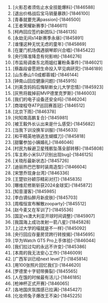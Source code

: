 
1. [火影忍者须佐止水全技能爆料]-[1846588]
1. [退出价格战后宝马销量暴跌]-[1846100]
1. [青春就要充满passion]-[1846500]
1. [王者荣耀新赛季]-[1846611]
1. [柯冉回应签约新团队]-[1846135]
1. [永劫无间s14新赛季永昼]-[1845891]
1. [谁懂这种无忧无虑的童年]-[1845869]
1. [在厦门机场偶遇钢琴即兴合唱]-[1845422]
1. [央行降准降息有何影响]-[1846276]
1. [市监局调查东北雨姐红薯粉条事件]-[1846021]
1. [蔡磊段睿愿把生命投入罕见病研究]-[1846189]
1. [山东泰山1:0成都蓉城]-[1846144]
1. [钟南山回应健康问题]-[1845915]
1. [刘美含妈妈后悔斩断女儿大学恋情]-[1845923]
1. [灰熊将裁掉前MVP德里克罗斯]-[1846003]
1. [我们的电子设备还安全吗]-[1846204]
1. [商竣程夺ATP巡回赛首冠]-[1846512]
1. [北京下雨]-[1846378]
1. [何知南高鹏复合]-[1845981]
1. [被王毅外长认出来是什么感受]-[1845682]
1. [当我下训没换军训服]-[1845633]
1. [和平精英地铁逃生蝴蝶刀]-[1845818]
1. [甜馨参加小姨婚礼]-[1846046]
1. [村民为躲避卫星残骸坠落全部转移]-[1845808]
1. [车主称小米SU7识别出现bug]-[1846125]
1. [关晓彤最新状态]-[1845726]
1. [迪丽热巴巴黎时装周造型]-[1846604]
1. [宋慧乔现身台湾]-[1846336]
1. [王楚钦孙颖莎精彩对打]-[1845835]
1. [曝维尼修斯斩获2024金球奖]-[1845872]
1. [知音漫客]-[1845985]
1. [李白谪仙醉月新皮肤]-[1845703]
1. [周楷恒宣布解散zooparty]-[1845512]
1. [赵今麦又在军训了]-[1845536]
1. [国足vs澳大利亚开球时间调整]-[1845907]
1. [我国海上成功发射一箭八星]-[1845828]
1. [上过大学的喵就是不一样]-[1845092]
1. [央行回应存量房贷跨行转按揭]-[1845695]
1. [华为Watch GT5 Pro上手体验]-[1846044]
1. [我们拉过勾的永远不许变]-[1845386]
1. [本周的我无法安心工作]-[1846009]
1. [广西军训已经next level了]-[1845814]
1. [用100张照片回忆我们]-[1844620]
1. [罗德里十字韧带撕裂]-[1845565]
1. [人在饿的时候最有活儿]-[1846185]
1. [枪神杯正式开赛]-[1846065]
1. [各地国庆氛围感已拉满]-[1845427]
1. [化妆师兔子爆改王不染]-[1845225]